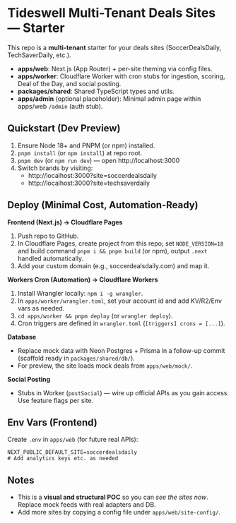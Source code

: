 # Tideswell Multi-Tenant Deals Sites — Starter

This repo is a **multi-tenant** starter for your deals sites (SoccerDealsDaily, TechSaverDaily, etc.).
- **apps/web**: Next.js (App Router) + per-site theming via config files.
- **apps/worker**: Cloudflare Worker with cron stubs for ingestion, scoring, Deal of the Day, and social posting.
- **packages/shared**: Shared TypeScript types and utils.
- **apps/admin** (optional placeholder): Minimal admin page within apps/web `/admin` (auth stub).

## Quickstart (Dev Preview)
1. Ensure Node 18+ and PNPM (or npm) installed.
2. `pnpm install` (or `npm install`) at repo root.
3. `pnpm dev` (or `npm run dev`) — open http://localhost:3000
4. Switch brands by visiting:
   - http://localhost:3000?site=soccerdealsdaily
   - http://localhost:3000?site=techsaverdaily

## Deploy (Minimal Cost, Automation-Ready)
**Frontend (Next.js) → Cloudflare Pages**
1. Push repo to GitHub.
2. In Cloudflare Pages, create project from this repo; set `NODE_VERSION=18` and build command `pnpm i && pnpm build` (or npm), output `.next` handled automatically.
3. Add your custom domain (e.g., soccerdealsdaily.com) and map it.

**Workers Cron (Automation) → Cloudflare Workers**
1. Install Wrangler locally: `npm i -g wrangler`.
2. In `apps/worker/wrangler.toml`, set your account id and add KV/R2/Env vars as needed.
3. `cd apps/worker && pnpm deploy` (or `wrangler deploy`).
4. Cron triggers are defined in `wrangler.toml` (`[triggers] crons = [...]`).

**Database**
- Replace mock data with Neon Postgres + Prisma in a follow-up commit (scaffold ready in `packages/shared/db/`).
- For preview, the site loads mock deals from `apps/web/mock/`.

**Social Posting**
- Stubs in Worker (`postSocial`) — wire up official APIs as you gain access. Use feature flags per site.

## Env Vars (Frontend)
Create `.env` in `apps/web` (for future real APIs):
```
NEXT_PUBLIC_DEFAULT_SITE=soccerdealsdaily
# Add analytics keys etc. as needed
```

## Notes
- This is a **visual and structural POC** so you can *see the sites now*. Replace mock feeds with real adapters and DB.
- Add more sites by copying a config file under `apps/web/site-config/`.
